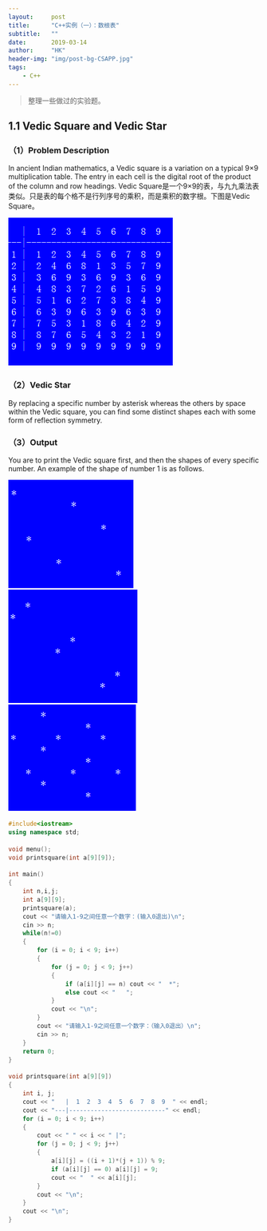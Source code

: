 ```yaml
---
layout:     post
title:      "C++实例（一）：数根表"
subtitle:   ""
date:       2019-03-14
author:     "HK"
header-img: "img/post-bg-CSAPP.jpg"
tags:
    - C++
---
```


> 整理一些做过的实验题。

## 1.1	Vedic Square and Vedic Star

### （1）Problem Description

In ancient Indian mathematics, a Vedic square is a variation on a typical 9×9 multiplication table. The entry in each cell is the digital root of the product of the column and row headings.
Vedic Square是一个9×9的表，与九九乘法表类似。只是表的每个格不是行列序号的乘积，而是乘积的数字根。下图是Vedic Square。

![等待网络加载图片···](https://github.com/Hkaren78/Hkaren78.github.io/raw/master/img/in-post/C++Eg1/VedicSquare.png)

### （2）Vedic Star

By replacing a specific number by asterisk whereas the others by space within the Vedic square, you can find some distinct shapes each with some form of reflection symmetry.
 
### （3）Output

You are to print the Vedic square first, and then the shapes of every specific number. An example of the shape of number 1 is as follows.

![等待网络加载图片···](https://github.com/Hkaren78/Hkaren78.github.io/raw/master/img/in-post/C++Eg1/Example1.png)
![等待网络加载图片···](https://github.com/Hkaren78/Hkaren78.github.io/raw/master/img/in-post/C++Eg1/Example2.png)
![等待网络加载图片···](https://github.com/Hkaren78/Hkaren78.github.io/raw/master/img/in-post/C++Eg1/Example3.png)

``` c++
#include<iostream>
using namespace std;

void menu();
void printsquare(int a[9][9]);

int main()
{
	int n,i,j;
	int a[9][9];
	printsquare(a);
	cout << "请输入1-9之间任意一个数字：(输入0退出)\n";
	cin >> n;
	while(n!=0)
	{
		for (i = 0; i < 9; i++)
		{
			for (j = 0; j < 9; j++)
			{
				if (a[i][j] == n) cout << "  *";
				else cout << "   ";
			}
			cout << "\n";
		}
		cout << "请输入1-9之间任意一个数字：（输入0退出）\n";
		cin >> n;
	} 
	return 0;
}

void printsquare(int a[9][9])
{
	int i, j;
	cout << "   |  1  2  3  4  5  6  7  8  9  " << endl;
	cout << "---|---------------------------" << endl;
	for (i = 0; i < 9; i++)
	{
		cout << " " << i << " |";
		for (j = 0; j < 9; j++)
		{
			a[i][j] = ((i + 1)*(j + 1)) % 9;
			if (a[i][j] == 0) a[i][j] = 9;
			cout << "  " << a[i][j];
		}
		cout << "\n";
	}
	cout << "\n";
}
```